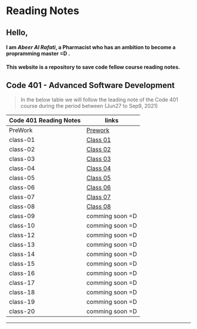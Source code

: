 # Reading Notes

## Hello, 

#### I am *Abeer Al Rafati*, a Pharmacist who has an ambition to become a propramming master =D .


#### This website is a repository to save code fellow course reading notes.  

## Code 401 - Advanced Software Development   

> In the below table we will follow the leading note of the Code 401 course during the period between (Jun27 to Sep9, 2021)   



| Code 401 Reading Notes                 |      links                                                               |
| ----------  | --------------------|
| PreWork     |  [Prework](https://abeeral-rafati.github.io/Read_Note/401/PreWork)|
|   class-01  |[Class 01](https://abeeral-rafati.github.io/Read_Note/401/Class01)     |
|   class-02  | [Class 02](https://abeeral-rafati.github.io/Read_Note/401/Class02)     |
|   class-03  |[Class 03](https://abeeral-rafati.github.io/Read_Note/401/Class03)       |
|   class-04  |[Class 04](https://abeeral-rafati.github.io/Read_Note/401/Class04)        |
|   class-05  |[Class 05](https://abeeral-rafati.github.io/Read_Note/401/Class05)     |
|   class-06  |[Class 06](https://abeeral-rafati.github.io/Read_Note/401/Class06)     |
|   class-07  |[Class 07](https://abeeral-rafati.github.io/Read_Note/401/Class07)      |
|   class-08  |[Class 08](https://abeeral-rafati.github.io/Read_Note/401/Class08)      |
|   class-09  |comming soon =D      |
|   class-10  |comming soon =D      |
|   class-12  |comming soon =D      |
|   class-13  |comming soon =D      |
|   class-14  |comming soon =D      |
|   class-15  |comming soon =D      |
|   class-16  |comming soon =D      |
|   class-17  |comming soon =D      |
|   class-18  |comming soon =D      |
|   class-19  |comming soon =D      |
|   class-20  |comming soon =D      |

---------------------------------------------

